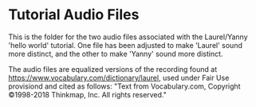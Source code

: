 # Tutorial Audio Files

This is the folder for the two audio files associated with the Laurel/Yanny 'hello world' tutorial. One file has been adjusted to make 'Laurel' sound more distinct, and the other to make 'Yanny' sound more distinct.

The audio files are equalized versions of the recording found at https://www.vocabulary.com/dictionary/laurel, used under Fair Use provisiond and cited as follows: "Text from Vocabulary.com, Copyright ©1998-2018 Thinkmap, Inc. All rights reserved."
